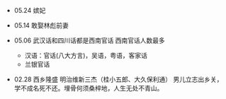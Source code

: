 + 05.24 嫔妃
+ 05.14 敢娶林彪前妻
+ 05.06 武汉话和四川话都是西南官话 西南官话人数最多
  + 汉语：官话(八大方言)，吴语，粤语，客家话
  + 兰银官话

+ 02.28 西乡隆盛 明治维新三杰（桂小五郎、大久保利通） 男儿立志出乡关，学不成名死不还。埋骨何须桑梓地，人生无处不青山。
